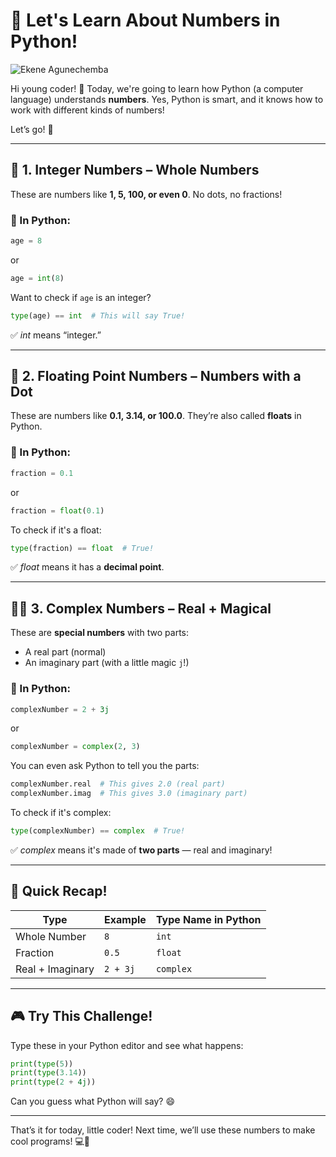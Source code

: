 # 🧮 Let's Learn About Numbers in Python!

![Ekene Agunechemba](https://agunechembaekene.wordpress.com/wp-content/uploads/2025/05/imagine_a_magical_looking_complex_character_with_a.jpeg)

Hi young coder! 👋
Today, we're going to learn how Python (a computer language) understands **numbers**. Yes, Python is smart, and it knows how to work with different kinds of numbers!

Let’s go! 🚀

---

## 🔢 1. **Integer Numbers** – Whole Numbers

These are numbers like **1, 5, 100, or even 0**. No dots, no fractions!

### 🧠 In Python:

```python
age = 8
```

or

```python
age = int(8)
```

Want to check if `age` is an integer?

```python
type(age) == int  # This will say True!
```

✅ *int* means “integer.”

---

## 🌊 2. **Floating Point Numbers** – Numbers with a Dot

These are numbers like **0.1, 3.14, or 100.0**. They’re also called **floats** in Python.

### 🧠 In Python:

```python
fraction = 0.1
```

or

```python
fraction = float(0.1)
```

To check if it's a float:

```python
type(fraction) == float  # True!
```

✅ *float* means it has a **decimal point**.

---

## 🧙‍♂️ 3. **Complex Numbers** – Real + Magical

These are **special numbers** with two parts:

* A real part (normal)
* An imaginary part (with a little magic `j`!)

### 🧠 In Python:

```python
complexNumber = 2 + 3j
```

or

```python
complexNumber = complex(2, 3)
```

You can even ask Python to tell you the parts:

```python
complexNumber.real  # This gives 2.0 (real part)
complexNumber.imag  # This gives 3.0 (imaginary part)
```

To check if it's complex:

```python
type(complexNumber) == complex  # True!
```

✅ *complex* means it's made of **two parts** — real and imaginary!

---

## 🎯 Quick Recap!

| Type             | Example  | Type Name in Python |
| ---------------- | -------- | ------------------- |
| Whole Number     | `8`      | `int`               |
| Fraction         | `0.5`    | `float`             |
| Real + Imaginary | `2 + 3j` | `complex`           |

---

## 🎮 Try This Challenge!

Type these in your Python editor and see what happens:

```python
print(type(5))
print(type(3.14))
print(type(2 + 4j))
```

Can you guess what Python will say? 😄

---

That’s it for today, little coder!
Next time, we’ll use these numbers to make cool programs! 💻🧠


